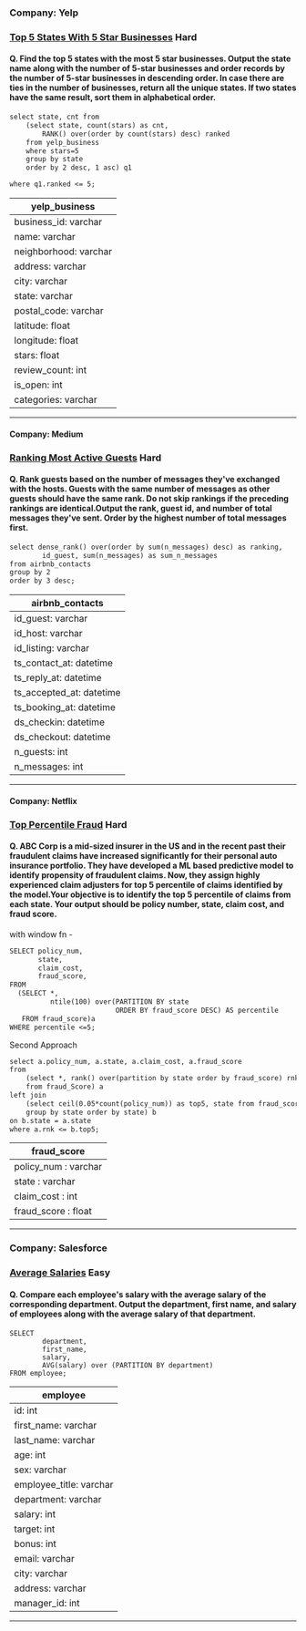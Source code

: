 ### Company: Yelp

### [Top 5 States With 5 Star Businesses](https://platform.stratascratch.com/coding/10046-top-5-states-with-5-star-businesses?code_type=1) Hard

#### Q. Find the top 5 states with the most 5 star businesses. Output the state name along with the number of 5-star businesses and order records by the number of 5-star businesses in descending order. In case there are ties in the number of businesses, return all the unique states. If two states have the same result, sort them in alphabetical order.

```diff
select state, cnt from
    (select state, count(stars) as cnt,
        RANK() over(order by count(stars) desc) ranked
    from yelp_business
    where stars=5
    group by state
    order by 2 desc, 1 asc) q1

where q1.ranked <= 5;


```

| yelp_business            |
|--------------------------|
| business_id: varchar     |
| name: varchar            |
| neighborhood: varchar    |
| address: varchar         |
| city: varchar            |
| state: varchar           |
| postal_code: varchar     |
| latitude: float          |
| longitude: float         |
| stars: float             |
| review_count: int        |
| is_open: int             |
| categories: varchar      |


---

#### Company: Medium

### [Ranking Most Active Guests](https://platform.stratascratch.com/coding/10046-top-5-states-with-5-star-businesses?code_type=1) Hard

#### Q. Rank guests based on the number of messages they've exchanged with the hosts. Guests with the same number of messages as other guests should have the same rank. Do not skip rankings if the preceding rankings are identical.Output the rank, guest id, and number of total messages they've sent. Order by the highest number of total messages first.

```diff
select dense_rank() over(order by sum(n_messages) desc) as ranking,
        id_guest, sum(n_messages) as sum_n_messages
from airbnb_contacts
group by 2
order by 3 desc;


```

| airbnb_contacts          |
|--------------------------|
| id_guest: varchar        |
| id_host: varchar
| id_listing: varchar 
| ts_contact_at: datetime
| ts_reply_at: datetime
| ts_accepted_at: datetime
| ts_booking_at: datetime
| ds_checkin: datetime
| ds_checkout: datetime
| n_guests: int
| n_messages: int


---

#### Company: Netflix

### [Top Percentile Fraud](https://platform.stratascratch.com/coding/10303-top-percentile-fraud?code_type=1) Hard

#### Q. ABC Corp is a mid-sized insurer in the US and in the recent past their fraudulent claims have increased significantly for their personal auto insurance portfolio. They have developed a ML based predictive model to identify propensity of fraudulent claims. Now, they assign highly experienced claim adjusters for top 5 percentile of claims identified by the model.Your objective is to identify the top 5 percentile of claims from each state. Your output should be policy number, state, claim cost, and fraud score.

with window fn -
```diff
SELECT policy_num,
       state,
       claim_cost,
       fraud_score,
FROM
  (SELECT *,
          ntile(100) over(PARTITION BY state
                          ORDER BY fraud_score DESC) AS percentile
   FROM fraud_score)a
WHERE percentile <=5;

```
Second Approach
```diff
select a.policy_num, a.state, a.claim_cost, a.fraud_score 
from
    (select *, rank() over(partition by state order by fraud_score) rnk
    from fraud_Score) a
left join
    (select ceil(0.05*count(policy_num)) as top5, state from fraud_score
    group by state order by state) b
on b.state = a.state
where a.rnk <= b.top5;

```

| fraud_score            |
|------------------------|
| policy_num : varchar   |
| state : varchar        | 
| claim_cost : int       |
| fraud_score : float    |


---

### Company: Salesforce

### [Average Salaries](https://platform.stratascratch.com/coding/9917-average-salaries?code_type=1) Easy


#### Q. Compare each employee's salary with the average salary of the corresponding department. Output the department, first name, and salary of employees along with the average salary of that department.

```
SELECT 
        department, 
        first_name, 
        salary, 
        AVG(salary) over (PARTITION BY department) 
FROM employee;
```

| employee                  |
|---------------------------|
| id: int                   |
| first_name: varchar       |
| last_name: varchar        |
| age: int                  |
| sex: varchar
| employee_title: varchar
| department: varchar
| salary: int
| target: int
| bonus: int
| email: varchar
| city: varchar
| address: varchar
| manager_id: int


---


